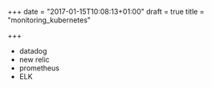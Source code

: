 +++
date = "2017-01-15T10:08:13+01:00"
draft = true
title = "monitoring_kubernetes"

+++

* datadog
* new relic
* prometheus
* ELK